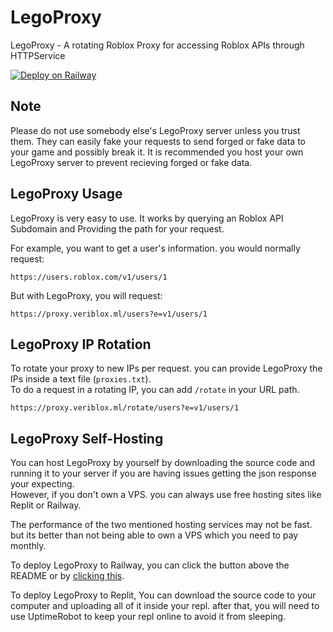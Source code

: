 # LegoProxy
LegoProxy - A rotating Roblox Proxy for accessing Roblox APIs through HTTPService

[![Deploy on Railway](https://railway.app/button.svg)](https://railway.app/new/template/Nod3IF?referralCode=pmHjGZ)

## Note
Please do not use somebody else's LegoProxy server unless you trust them. They can easily fake your requests to send forged or fake data to your game and possibly break it. It is recommended you host your own LegoProxy server to prevent recieving forged or fake data.

## LegoProxy Usage
LegoProxy is very easy to use. It works by querying an Roblox API Subdomain and Providing the path for your request.

For example, you want to get a user's information. you would normally request:
```
https://users.roblox.com/v1/users/1
```

But with LegoProxy, you will request:
```
https://proxy.veriblox.ml/users?e=v1/users/1
```

## LegoProxy IP Rotation
To rotate your proxy to new IPs per request. you can provide LegoProxy the IPs inside a text file (`proxies.txt`).\
To do a request in a rotating IP, you can add `/rotate` in your URL path.
```
https://proxy.veriblox.ml/rotate/users?e=v1/users/1
```

## LegoProxy Self-Hosting
You can host LegoProxy by yourself by downloading the source code and running it to your server if you are having issues getting the json response your expecting.\
However, if you don't own a VPS. you can always use free hosting sites like Replit or Railway.

The performance of the two mentioned hosting services may not be fast. but its better than not being able to own a VPS which you need to pay monthly.

To deploy LegoProxy to Railway, you can click the button above the README or by [clicking this](https://railway.app/new/template/Nod3IF?referralCode=pmHjGZ).

To deploy LegoProxy to Replit, You can download the source code to your computer and uploading all of it inside your repl. after that, you will need to use UptimeRobot to keep your repl online to avoid it from sleeping.

